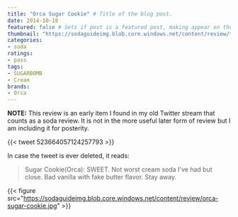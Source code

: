 ```yaml
---
title: "Orca Sugar Cookie" # Title of the blog post.
date: 2014-10-18
featured: false # Sets if post is a featured post, making appear on the home page side bar.
thumbnail: "https://sodaguideimg.blob.core.windows.net/content/review/thumbs/orca-sugar-cookie.jpg" # Sets thumbnail image appearing inside card on homepage.
categories:
- soda
ratings:
- pass
tags:
- SUGARBOMB
- Cream
brands:
- Orca
---
```


**NOTE:** This review is an early item I found in my old Twitter stream that counts as a soda review. It is not in the more useful later form of review but I am including it for posterity.

{{< tweet 523664057124257793 >}}

In case the tweet is ever deleted, it reads:
> Sugar Cookie(Orca): SWEET. Not worst cream soda I've had but close. Bad vanilla with fake butter flavor. Stay away.

{{< figure src="https://sodaguideimg.blob.core.windows.net/content/review/orca-sugar-cookie.jpg" >}}